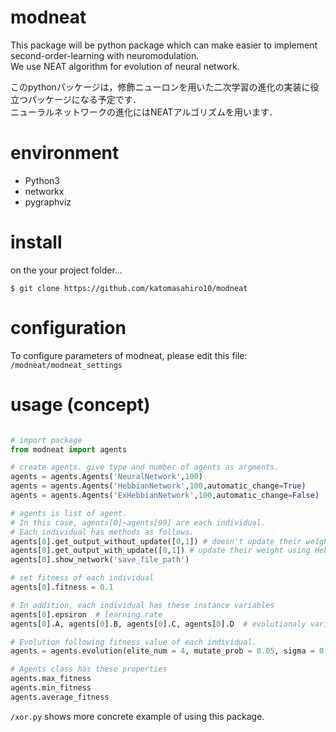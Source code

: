 # modneat

This package will be python package which can make easier to implement second-order-learning with neuromodulation.  
We use NEAT algorithm for evolution of neural network.  


このpythonパッケージは，修飾ニューロンを用いた二次学習の進化の実装に役立つパッケージになる予定です．  
ニューラルネットワークの進化にはNEATアルゴリズムを用います． 

# environment  
- Python3  
- networkx  
- pygraphviz  

# install  
on the your project folder...
```
$ git clone https://github.com/katomasahiro10/modneat
```

# configuration  
To configure parameters of modneat, please edit this file: `/modneat/modneat_settings`  

# usage (concept)  
```python

# import package
from modneat import agents

# create agents. give type and number of agents as argments.
agents = agents.Agents('NeuralNetwork',100)
agents = agents.Agents('HebbianNetwork',100,automatic_change=True)
agents = agents.Agents('ExHebbianNetwork',100,automatic_change=False)

# agents is list of agent.
# In this case, agents[0]~agents[99] are each individual.
# Each individual has methods as follows.
agents[0].get_output_without_update([0,1]) # doesn't update their weight
agents[0].get_output_with_update([0,1]) # update their weight using Hebb's rule and modulation neurons
agents[0].show_network('save_file_path') 

# set fitness of each individual
agents[0].fitness = 0.1

# In addition, each individual has these instance variables
agents[0].epsiron  # learning rate
agents[0].A, agents[0].B, agents[0].C, agents[0].D  # evolutionaly variables(only in 'ExHebbianNetwork' agent)

# Evolution following fitness value of each individual.
agents = agents.evolution(elite_num = 4, mutate_prob = 0.05, sigma = 0.1)

# Agents class has these properties
agents.max_fitness
agents.min_fitness
agents.average_fitness
```  

`/xor.py` shows more concrete example of using this package.
